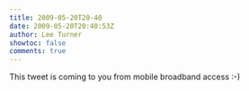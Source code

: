 ```yaml
---
title: 2009-05-20T20-40
date: 2009-05-20T20:40:53Z
author: Lee Turner
showtoc: false
comments: true
---
```


This tweet is coming to you from mobile broadband access :-)

